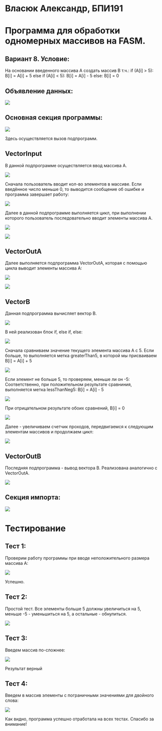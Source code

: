 # Власюк Александр, БПИ191

# Программа для обработки одномерных массивов на FASM.

## Вариант 8. Условие:
На основании введенного массива A создать массив B т.ч.:
if (A[i] > 5): B[i] = A[i] + 5
else if (A[i] < 5): B[i] = A[i] - 5
else: B[i] = 0

## Объявление данных:

![](./Screenshots/Screenshot_1.png )

## Основная секция программы:

![](./Screenshots/Screenshot_2.png )

Здесь осуществляется вызов подпрограмм.

## VectorInput

В данной подпрограмме осуществляется ввод массива A.

![](./Screenshots/Screenshot_3.png )

Сначала пользователь вводит кол-во элементов в массиве. 
Если введённое число меньше 0, то выводится сообщение об ошибке и программа завершает работу:

![](./Screenshots/Screenshot_4.png )

Далее в данной подпрограмме выполняется цикл, 
при выполнении которого пользователь последовательно вводит элементы массива A.

![](./Screenshots/Screenshot_5.png )

![](./Screenshots/Screenshot_6.png )

## VectorOutA

Далее выполняется подпрограмма VectorOutA, 
которая с помощью цикла выводит элементы массива A:

![](./Screenshots/Screenshot_7.png )

![](./Screenshots/Screenshot_8.png )

## VectorB

Данная подпрограмма вычисляет вектор B.

![](./Screenshots/Screenshot_9.png )

В ней реализован блок if, else if, else:

![](./Screenshots/Screenshot_10.png )

Сначала сравниваем значение текущего элемента массива A с 5.
Если больше, то выполняется метка greaterThan5, 
в которой мы присваиваем B[i] = A[i] + 5

![](./Screenshots/Screenshot_11.png )

Если элемент не больше 5, то проверяем, меньше ли он -5:
Соответственно, при положительном результате сравниния,
выполняется метка lessThanNeg5: B[i] = A[i] - 5

![](./Screenshots/Screenshot_12.png )

При отрицательном результате обоих сравнений,
B[i] = 0

![](./Screenshots/Screenshot_13.png )

Далее - увеличиваем счетчик проходов, передвигаемся к следующим элементам массивов
и продолжаем цикл:

![](./Screenshots/Screenshot_14.png )

## VectorOutB

Последняя подпрограмма - вывод вектора B.
Реализована аналогично с VectorOutA.

![](./Screenshots/Screenshot_15.png )

## Секция импорта:

![](./Screenshots/Screenshot_16.png )

# Тестирование

## Тест 1:

Проверим работу программы при вводе неположительного размера массива A:

![](./Screenshots/Screenshot_17.png )

Успешно.

## Тест 2:

Простой тест. Все элементы больше 5 должны увеличиться на 5, меньше -5 - уменьшиться на 5,
а остальные - обнулиться.

![](./Screenshots/Screenshot_18.png )

## Тест 3:

Введем массив по-сложнее:

![](./Screenshots/Screenshot_19.png )

Результат верный

## Тест 4:

Введем в массив элементы с пограничными значениями для двойного слова:

![](./Screenshots/Screenshot_20.png )

Как видно, программа успешно отработала на всех тестах. 
Спасибо за внимание!

















